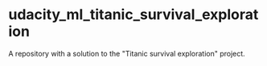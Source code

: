 # udacity_ml_titanic_survival_exploration
A repository with a solution to the "Titanic survival exploration" project.
